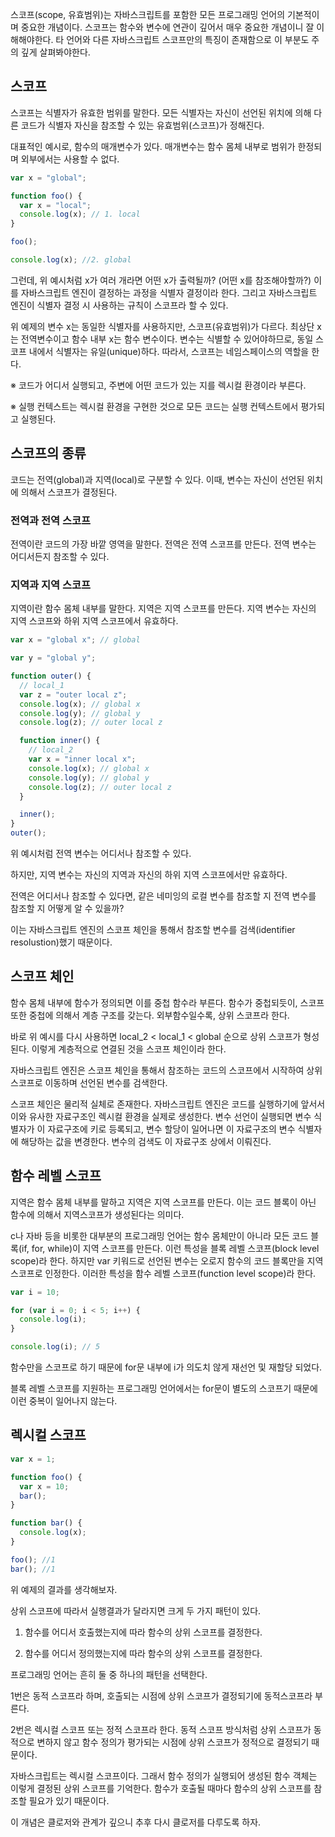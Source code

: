 스코프(scope, 유효범위)는 자바스크립트를 포함한 모든 프로그래밍 언어의 기본적이며 중요한 개념이다.
스코프는 함수와 변수에 연관이 깊어서 매우 중요한 개념이니 잘 이해해야한다.
타 언어와 다른 자바스크립트 스코프만의 특징이 존재함으로 이 부분도 주의 깊게 살펴봐야한다.

## 스코프

스코프는 식별자가 유효한 범위를 말한다. 모든 식별자는 자신이 선언된 위치에 의해 다른 코드가 식별자 자신을 참조할 수 있는 유효범위(스코프)가 정해진다.

대표적인 예시로, 함수의 매개변수가 있다. 매개변수는 함수 몸체 내부로 범위가 한정되며 외부에서는 사용할 수 없다.

```javascript
var x = "global";

function foo() {
  var x = "local";
  console.log(x); // 1. local
}

foo();

console.log(x); //2. global
```

그런데, 위 예시처럼 x가 여러 개라면 어떤 x가 출력될까? (어떤 x를 참조해야할까?) 이를 자바스크립트 엔진이 결정하는 과정을 식별자 결정이라 한다. 그리고 자바스크립트 엔진이 식별자 결정 시 사용하는 규칙이 스코프라 할 수 있다.

위 예제의 변수 x는 동일한 식별자를 사용하지만, 스코프(유효범위)가 다르다. 최상단 x는 전역변수이고 함수 내부 x는 함수 변수이다. 변수는 식별할 수 있어야하므로, 동일 스코프 내에서 식별자는 유일(unique)하다. 따라서, 스코프는 네임스페이스의 역할을 한다.

※ 코드가 어디서 실행되고, 주변에 어떤 코드가 있는 지를 렉시컬 환경이라 부른다.

※ 실행 컨텍스트는 렉시컬 환경을 구현한 것으로 모든 코드는 실행 컨텍스트에서 평가되고 실행된다.

## 스코프의 종류

코드는 전역(global)과 지역(local)로 구분할 수 있다.
이때, 변수는 자신이 선언된 위치에 의해서 스코프가 결정된다.

### 전역과 전역 스코프

전역이란 코드의 가장 바깥 영역을 말한다. 전역은 전역 스코프를 만든다.
전역 변수는 어디서든지 참조할 수 있다.

### 지역과 지역 스코프

지역이란 함수 몸체 내부를 말한다. 지역은 지역 스코프를 만든다.
지역 변수는 자신의 지역 스코프와 하위 지역 스코프에서 유효하다.

```javascript
var x = "global x"; // global

var y = "global y";

function outer() {
  // local_1
  var z = "outer local z";
  console.log(x); // global x
  console.log(y); // global y
  console.log(z); // outer local z

  function inner() {
    // local_2
    var x = "inner local x";
    console.log(x); // global x
    console.log(y); // global y
    console.log(z); // outer local z
  }

  inner();
}
outer();
```

위 예시처럼 전역 변수는 어디서나 참조할 수 있다.

하지만, 지역 변수는 자신의 지역과 자신의 하위 지역 스코프에서만 유효하다.

전역은 어디서나 참조할 수 있다면, 같은 네미잉의 로컬 변수를 참조할 지 전역 변수를 참조할 지 어떻게 알 수 있을까?

이는 자바스크립트 엔진의 스코프 체인을 통해서 참조할 변수를 검색(identifier resolustion)했기 때문이다.

## 스코프 체인

함수 몸체 내부에 함수가 정의되면 이를 중첩 함수라 부른다. 함수가 중첩되듯이, 스코프 또한 중첩에 의해서 계층 구조를 갖는다. 외부함수일수록, 상위 스코프라 한다.

바로 위 예시를 다시 사용하면 local_2 < local_1 < global 순으로 상위 스코프가 형성된다. 이렇게 계층적으로 연결된 것을 스코프 체인이라 한다.

자바스크립트 엔진은 스코프 체인을 통해서 참조하는 코드의 스코프에서 시작하여 상위 스코프로 이동하며 선언된 변수를 검색한다.

스코프 체인은 물리적 실체로 존재한다. 자바스크립트 엔진은 코드를 실행하기에 앞서서 이와 유사한 자료구조인 렉시컬 환경을 실제로 생성한다. 변수 선언이 실행되면 변수 식별자가 이 자료구조에 키로 등록되고, 변수 할당이 일어나면 이 자료구조의 변수 식별자에 해당하는 값을 변경한다. 변수의 검색도 이 자료구조 상에서 이뤄진다.

## 함수 레벨 스코프

지역은 함수 몸체 내부를 말하고 지역은 지역 스코프를 만든다. 이는 코드 블록이 아닌 함수에 의해서 지역스코프가 생성된다는 의미다.

c나 자바 등을 비롯한 대부분의 프로그래밍 언어는 함수 몸체만이 아니라 모든 코드 블록(if, for, while)이 지역 스코프를 만든다. 이런 특성을 블록 레벨 스코프(block level scope)라 한다. 하지만 var 키워드로 선언된 변수는 오로지 함수의 코드 블록만을 지역 스코프로 인정한다. 이러한 특성을 함수 레벨 스코프(function level scope)라 한다.

```javascript
var i = 10;

for (var i = 0; i < 5; i++) {
  console.log(i);
}

console.log(i); // 5
```

함수만을 스코프로 하기 때문에 for문 내부에 i가 의도치 않게 재선언 및 재할당 되었다.

블록 레벨 스코프를 지원하는 프로그래밍 언어에서는 for문이 별도의 스코프기 때문에 이런 중복이 일어나지 않는다.

## 렉시컬 스코프

```javascript
var x = 1;

function foo() {
  var x = 10;
  bar();
}

function bar() {
  console.log(x);
}

foo(); //1
bar(); //1
```

위 예제의 결과를 생각해보자.

상위 스코프에 따라서 실행결과가 달라지면 크게 두 가지 패턴이 있다.

1. 함수를 어디서 호출했는지에 따라 함수의 상위 스코프를 결정한다.

2. 함수를 어디서 정의했는지에 따라 함수의 상위 스코프를 결정한다.

프로그래밍 언어는 흔히 둘 중 하나의 패턴을 선택한다.

1번은 동적 스코프라 하며, 호출되는 시점에 상위 스코프가 결정되기에 동적스코프라 부른다.

2번은 렉시컬 스코프 또는 정적 스코프라 한다. 동적 스코프 방식처럼 상위 스코프가 동적으로 변하지 않고 함수 정의가 평가되는 시점에 상위 스코프가 정적으로 결정되기 때문이다.

자바스크립트는 렉시컬 스코프이다. 그래서 함수 정의가 실행되어 생성된 함수 객체는 이렇게 결정된 상위 스코프를 기억한다. 함수가 호출될 때마다 함수의 상위 스코프를 참조할 필요가 있기 때문이다.

이 개념은 클로저와 관계가 깊으니 추후 다시 클로저를 다루도록 하자.
